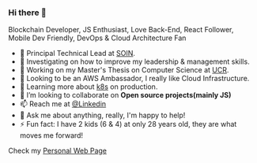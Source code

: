 ### Hi there 👋

Blockchain Developer, JS Enthusiast, Love Back-End, React Follower, Mobile Dev Friendly, DevOps & Cloud Architecture Fan

- 🏢 Principal Technical Lead at [SOIN](https://www.soin.co.cr/).
- 🔭 Investigating on how to improve my leadership & management skills.
- 📖 Working on my Master's Thesis on Computer Science at [UCR](https://www.ucr.ac.cr/).
- 🔏 Looking to be an AWS Ambassador, I really like Cloud Infrastructure.
- 🌱 Learning more about [k8s](https://kubernetes.io/) on production.
- 👯 I’m looking to collaborate on **Open source projects(mainly JS)**
- 📫 Reach me at [@Linkedin](https://www.linkedin.com/in/jose-quesada-solis/)
- 💬 Ask me about anything, really, I'm happy to help!
- ⚡ Fun fact: I have 2 kids (6 & 4) at only 28 years old, they are what moves me forward!

Check my [Personal Web Page](https://quesada.cr)
